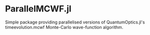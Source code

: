 # ParallelMCWF.jl
Simple package providing parallelised versions of QuantumOptics.jl's timeevolution.mcwf Monte-Carlo wave-function algorithm.

